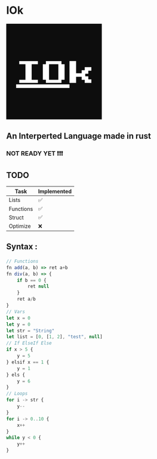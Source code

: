 # IOk
![logo](./img/logo.png)
## An Interperted Language made in rust
### NOT READY YET ❗❗❗

## TODO
Task  | Implemented
------------- | -------------
Lists | ✅
Functions | ✅
Struct |  ✅
Optimize | ❌

## Syntax :
```javascript
// Functions
fn add(a, b) => ret a+b
fn div(a, b) => {
    if b == 0 {
        ret null
    }
    ret a/b
}
// Vars
let x = 0
let y = 0
let str = "String"
let list = [0, [1, 2], "test", null]
// If ElseIf Else
if x > 5 {
    y = 5
} elsif x == 1 {
    y = 1
} els {
    y = 6
}
// Loops
for i -> str {
    y--
}
for i -> 0..10 {
    x++
}
while y < 0 {
    y++
}
```
